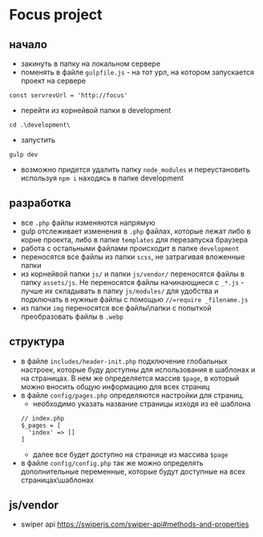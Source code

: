 # Focus project

## начало
- закинуть в папку на локальном сервере
- поменять в файле `gulpfile.js` - на тот урл, на котором запускается проект на сервере
```
const servrevUrl = 'http://focus'
```
- перейти из корнейвой папки в development 
```
cd .\development\
```
- запустить 
```
gulp dev
```
- возможно придется удалить папку `node_modules` и переустановить используя `npm i` находясь в папке development

## разработка
- все `.php` файлы изменяются напрямую
- gulp отслеживает изменения в `.php` файлах, которые лежат либо в корне проекта, либо в папке `templates` для перезапуска браузера
- работа с остальными файлами происходит в папке `development`
- переносятся все файлы из папки `scss`, не затрагивая вложенные папки
- из корнейвой папки `js/` и папки `js/vendor/` переносятся файлы в папку `assets/js`. Не переносятся файлы начинающиеся с `_*.js` - лучше их складывать в папку `js/modules/` для удобства и подключать в нужные файлы с помощью `//=require _filename.js`
- из папки `img` переносятся все файлы\папки с попыткой преобразовать файлы в `.webp`

## структура
- в файле `includes/header-init.php` подключение глобальных настроек, которые буду доступны для использования в шаблонах и на страницах. В нем же определяется массив `$page`, в который можно вносить общую информацию для всех страниц
- в файле `config/pages.php` определяются настройки для страниц.
  - необходимо указать название страницы изходя из её шаблона 
  ```
  // index.php
  $_pages = [
    'index' => []
  ]
  ```
  - далее все будет доступно на странице из массива `$page`
- в файле `config/config.php` так же можно определять дополнительные переменные, которые будут доступные на всех страницах\шаблонах

## js/vendor
- swiper api https://swiperjs.com/swiper-api#methods-and-properties